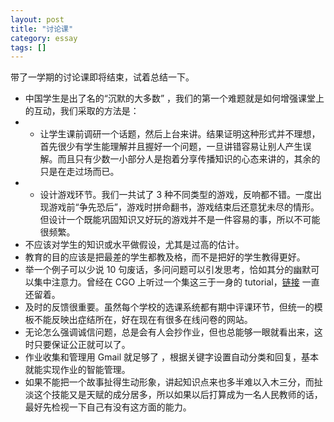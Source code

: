 ```yaml
---
layout: post
title: "讨论课"
category: essay
tags: []
---
```


带了一学期的讨论课即将结束，试着总结一下。

* 中国学生是出了名的“沉默的大多数” ，我们的第一个难题就是如何增强课堂上的互动，我们采取的方法是：
* * 让学生课前调研一个话题，然后上台来讲。结果证明这种形式并不理想，首先很少有学生能理解并且握好一个问题，一旦讲错容易让别人产生误解。而且只有少数一小部分人是抱着分享传播知识的心态来讲的，其余的只是在走过场而已。
* * 设计游戏环节。我们一共试了 3 种不同类型的游戏，反响都不错。一度出现游戏前“争先恐后”，游戏时拼命翻书，游戏结束后还意犹未尽的情形。但设计一个既能巩固知识又好玩的游戏并不是一件容易的事，所以不可能很频繁。
* 不应该对学生的知识或水平做假设，尤其是过高的估计。
* 教育的目的应该是把最差的学生都教及格，而不是把好的学生教得更好。
* 举一个例子可以少说 10 句废话，多问问题可以引发思考，恰如其分的幽默可以集中注意力。曾经在 CGO 上听过一个集这三于一身的 tutorial，[链接](http://homepages.dcc.ufmg.br/~fernando/classes/gpuOpt/slides/slides1.pdf ) 一直还留着。
* 及时的反馈很重要。虽然每个学校的选课系统都有期中评课环节，但统一的模板不能反映出症结所在，好在现在有很多在线问卷的网站。
* 无论怎么强调诚信问题，总是会有人会抄作业，但也总能够一眼就看出来，这时只要保证公正就可以了。
* 作业收集和管理用 Gmail 就足够了 ，根据关键字设置自动分类和回复，基本就能实现作业的智能管理。
* 如果不能把一个故事扯得生动形象，讲起知识点来也多半难以入木三分，而扯淡这个技能又是天赋的成分居多，所以如果以后打算成为一名人民教师的话，最好先检视一下自己有没有这方面的能力。  